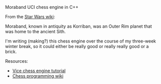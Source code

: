 Moraband UCI chess engine in C++

From the [Star Wars wiki](https://starwars.fandom.com/wiki/Moraband):

Moraband, known in antiquity as Korriban, was an Outer Rim planet that was home to the ancient Sith.

I'm writing (making?) this chess engine over the course of my three-week winter break, so it could either be really good or really really good or a brick.

Resources:  
- [Vice chess engine tutorial](https://www.chessprogramming.org/Vice)
- [Chess programming wiki](https://www.chessprogramming.org/Main_Page)